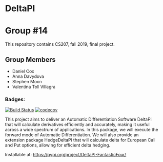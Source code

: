 # DeltaPI
# Group #14
This repository contains CS207, fall 2019, final project.
## Group Members
* Daniel Cox
* Anna Davydova
* Stephen Moon
* Valentina Toll Villagra
### Badges:
[![Build Status](https://travis-ci.com/IACS-CS-207-FantasticFour/cs207-FinalProject.svg?branch=master)](https://travis-ci.com/IACS-CS-207-FantasticFour/cs207-FinalProject)
[![codecov](https://codecov.io/gh/IACS-CS-207-FantasticFour/cs207-FinalProject/branch/master/graph/badge.svg)](https://codecov.io/gh/IACS-CS-207-FantasticFour/cs207-FinalProject)

This project aims to deliver an Automatic Differentiation Software DeltaPi that will calculate derivatives efficiently and accurately, making it useful across a wide spectrum of applications. In this package, we will execute the forward mode of Automatic Differentiation. We will also provide an extension package HedgeDeltaPi that will calculate delta for European Call and Put options, allowing for efficient delta hedging.

Installable at:
<https://pypi.org/project/DeltaPI-FantasticFour/>
